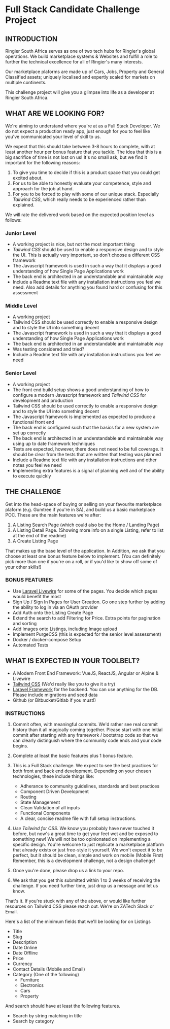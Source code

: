 # Full Stack Candidate Challenge Project
## INTRODUCTION

Ringier South Africa serves as one of two tech hubs for Ringier's global operations. We build marketplace systems & Websites and fulfill a role to further the technical excellence for all of Ringier's many interests.

Our marketplace plaforms are made up of Cars, Jobs, Property and General Classified assets; uniquely localised and expertly scaled for markets on multiple continents.

This challenge project will give you a glimpse into life as a developer at Ringier South Africa.

## WHAT ARE WE LOOKING FOR?

We're aiming to understand where you're at as a Full Stack Developer. We do not expect a production ready app, just enough for you to feel like you've communicated your level of skill to us.

We expect that this should take between 3-8 hours to complete, with at least another hour per bonus feature that you tackle. The idea that this is a big sacrifice of time is not lost on us! It's no small ask, but we find it important for the following reasons:

1. To give you time to decide if this is a product space that you could get excited about.
1. For us to be able to honestly evaluate your competence, style and approach for the job at hand.
1. For you to be forced to play with some of our unique stack. Especially *Tailwind CSS*, which really needs to be experienced rather than explained.

We will rate the delivered work based on the expected position level as follows:

### Junior Level
* A working project is nice, but not the most important thing
* *Tailwind CSS* should be used to enable a responsive design and to style the UI. This is actually very important, so don't choose a different CSS framework
* The Javascript framework is used in such a way that it displays a good understanding of how Single Page Applications work
* The back end is architected in an understandable and maintainable way
* Include a Readme text file with any installation instructions you feel we need. Also add details for anything you found hard or confusing for this assessment

### Middle Level
* A working project
* Tailwind CSS should be used correctly to enable a responsive design and to style the UI into something decent
* The Javascript framework is used in such a way that it displays a good understanding of how Single Page Applications work
* The back end is architected in an understandable and maintainable way
* Was testing considered and tried?
* Include a Readme text file with any installation instructions you feel we need

### Senior Level
* A working project
* The front end build setup shows a good understanding of how to configure a modern Javascript framework and *Tailwind CSS* for development and production
* Tailwind CSS should be used correctly to enable a responsive design and to style the UI into something decent
* The Javascript framework is implemented as expected to produce a functional front end
* The back end is configured such that the basics for a new system are set up correctly
* The back end is architected in an understandable and maintainable way using up to date framework techniques
* Tests are expected, however, there does not need to be full coverage. It should be clear from the tests that are written that testing was planned
* Include a Readme text file with any installation instructions and other notes you feel we need
* Implementing extra features is a signal of planning well and of the ability to execute quickly

## THE CHALLENGE

Get into the head-space of buying or selling on your favourite marketplace plaform (e.g. Gumtree if you're in SA), and build us a basic marketplace POC. These are the main features we're after:

1. A Listing Search Page (which could also be the Home / Landing Page)
1. A Listing Detail Page. (Showing more info on a single Listing, refer to list at the end of the readme)
1. A Create Listing Page

That makes up the base level of the application. In Addition, we ask that you choose at least one bonus feature below to implement.  (You can definitely pick more than one if you're on a roll, or if you'd like to show off some of your other skills!)

### BONUS FEATURES:
* Use [Laravel Livewire](https://laravel-livewire.com) for some of the pages. You decide which pages would benefit the most
* Sign Up / Sign In Pages for User Creation. Go one step further by adding the ability to log in via an OAuth provider
* Add Auth onto the Listing Create Page
* Extend the search to add Filtering for Price. Extra points for pagination and sorting
* Add Images onto Listings, including Image upload
* Implement PurgeCSS (this is expected for the senior level assessment)
* Docker / docker-compose Setup
* Automated Tests

## WHAT IS EXPECTED IN YOUR TOOLBELT?
* A Modern Front End Framework: VueJS, ReactJS, Angular or Alpine & Livewire
* [Tailwind CSS](https://tailwindcss.com/) (We'd really like you to give it a try)
* [Laravel Framework](https://laravel.com) for the backend. You can use anything for the DB. Please include migrations and seed data
* Github (or Bitbucket/Gitlab if you must!)

### INSTRUCTIONS
1. Commit often, with meaningful commits. We'd rather see real commit history than it all magically coming together. Please start with one initial commit after starting with any framework / bootstrap code so that we can clearly distinguish where the community code ends and your code begins.

1. Complete at least the basic features plus 1 bonus feature.

1. This is a Full Stack challenge. We expect to see the best practices for both front and back end development. Depending on your chosen technologies, these include things like:
    * Adherance to community guidelines, standards and best practices
    * Component Driven Development
    * Routing
    * State Management
    * Clean Validation of all inputs
    * Functional Components
    * A clear, concise readme file with full setup instructions.

1. *Use Tailwind for CSS.* We know you probably have never touched it before, but now's a great time to get your feet wet and be exposed to something new!  We will not be too opinionated on implementing a specific design. You're welcome to just replicate a marketplace platform that already exists or just free-style it yourself. We won't expect it to be perfect, but it should be clean, simple and work on mobile (Mobile First)
Remember, this is a development challenge, not a design challenge!

1. Once you're done, please drop us a link to your repo.

1. We ask that you get this submitted within 1 to 2 weeks of receiving the challenge. If you need further time, just drop us a message and let us know.


That's it. If you're stuck with any of the above, or would like further resources on Tailwind CSS please reach out. We're on ZATech Slack or Email.

Here's a list of the minimum fields that we'll be looking for on Listings
   * Title
   * Slug
   * Description
   * Date Online
   * Date Offline
   * Price
   * Currency
   * Contact Details (Mobile and Email)
   * Category (One of the following)
       * Furniture
       * Electronics
       * Cars
       * Property

And search should have at least the following features.
 * Search by string matching in title
 * Search by category
